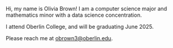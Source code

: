 Hi, my name is Olivia Brown! I am a computer science major and mathematics minor with a data science concentration.

I attend Oberlin College, and will be graduating June 2025.

Please reach me at obrown3@oberlin.edu. 
